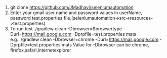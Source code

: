 1) git clone https://github.com/JMadhavi/seleniumautomation
2) Enter your gmail user name and password values in userName, password test.properties file.(seleniumautomation->src->resources->test.properties)
3) To run test ./gradlew clean -Dbrowser=$browsertype -Durl=https://mail.google.com -Dprpfile=test.properties mats   
  e.g. ./gradlew clean -Dbrowser=chrome -Durl=https://mail.google.com -Dprpfile=test.properties mats
  Value for -Dbrowser can be chrome, firefox,safari,internetexplorer

